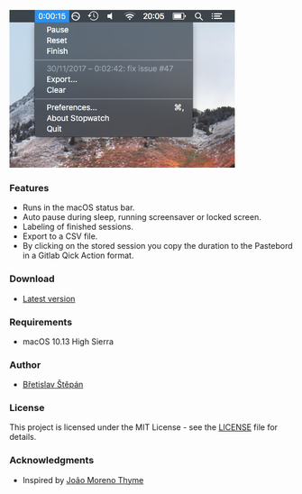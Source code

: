 ![](./images/screenshot.png?raw=true)

### Features

* Runs in the macOS status bar.
* Auto pause during sleep, running screensaver or locked screen.
* Labeling of finished sessions.
* Export to a CSV file.
* By clicking on the stored session you copy the duration to the Pastebord in a Gitlab Qick Action format.

### Download

* [Latest version](https://github.com/bretislavstepan/stopwatch/releases/latest)

### Requirements

* macOS 10.13 High Sierra 

### Author

* [Břetislav Štěpán](mailto:info@bretislavstepan.cz)

### License

This project is licensed under the MIT License - see the [LICENSE](LICENSE) file for details.

### Acknowledgments

* Inspired by [João Moreno Thyme](https://github.com/joaomoreno/thyme) 
